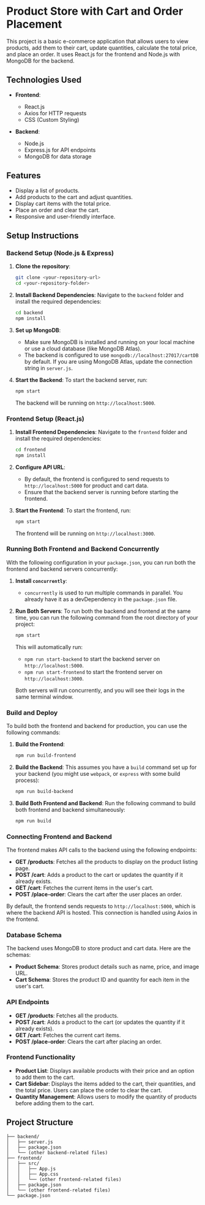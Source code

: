 # Product Store with Cart and Order Placement

This project is a basic e-commerce application that allows users to view products, add them to their cart, update quantities, calculate the total price, and place an order. It uses React.js for the frontend and Node.js with MongoDB for the backend.

## Technologies Used

- **Frontend**: 
  - React.js
  - Axios for HTTP requests
  - CSS (Custom Styling)

- **Backend**: 
  - Node.js
  - Express.js for API endpoints
  - MongoDB for data storage

## Features

- Display a list of products.
- Add products to the cart and adjust quantities.
- Display cart items with the total price.
- Place an order and clear the cart.
- Responsive and user-friendly interface.

## Setup Instructions

### Backend Setup (Node.js & Express)

1. **Clone the repository**:
    ```bash
    git clone <your-repository-url>
    cd <your-repository-folder>
    ```

2. **Install Backend Dependencies**:
    Navigate to the `backend` folder and install the required dependencies:
    ```bash
    cd backend
    npm install
    ```

3. **Set up MongoDB**:
    - Make sure MongoDB is installed and running on your local machine or use a cloud database (like MongoDB Atlas).
    - The backend is configured to use `mongodb://localhost:27017/cartDB` by default. If you are using MongoDB Atlas, update the connection string in `server.js`.

4. **Start the Backend**:
    To start the backend server, run:
    ```bash
    npm start
    ```

    The backend will be running on `http://localhost:5000`.

### Frontend Setup (React.js)

1. **Install Frontend Dependencies**:
    Navigate to the `frontend` folder and install the required dependencies:
    ```bash
    cd frontend
    npm install
    ```

2. **Configure API URL**:
    - By default, the frontend is configured to send requests to `http://localhost:5000` for product and cart data. 
    - Ensure that the backend server is running before starting the frontend.

3. **Start the Frontend**:
    To start the frontend, run:
    ```bash
    npm start
    ```

    The frontend will be running on `http://localhost:3000`.

### Running Both Frontend and Backend Concurrently

With the following configuration in your `package.json`, you can run both the frontend and backend servers concurrently:

1. **Install `concurrently`**:
    - `concurrently` is used to run multiple commands in parallel. You already have it as a devDependency in the `package.json` file.

2. **Run Both Servers**:
    To run both the backend and frontend at the same time, you can run the following command from the root directory of your project:
    ```bash
    npm start
    ```

    This will automatically run:
    - `npm run start-backend` to start the backend server on `http://localhost:5000`.
    - `npm run start-frontend` to start the frontend server on `http://localhost:3000`.

    Both servers will run concurrently, and you will see their logs in the same terminal window.

### Build and Deploy

To build both the frontend and backend for production, you can use the following commands:

1. **Build the Frontend**:
    ```bash
    npm run build-frontend
    ```

2. **Build the Backend**:
    This assumes you have a `build` command set up for your backend (you might use `webpack`, or `express` with some build process):
    ```bash
    npm run build-backend
    ```

3. **Build Both Frontend and Backend**:
    Run the following command to build both frontend and backend simultaneously:
    ```bash
    npm run build
    ```

### Connecting Frontend and Backend

The frontend makes API calls to the backend using the following endpoints:

- **GET /products**: Fetches all the products to display on the product listing page.
- **POST /cart**: Adds a product to the cart or updates the quantity if it already exists.
- **GET /cart**: Fetches the current items in the user's cart.
- **POST /place-order**: Clears the cart after the user places an order.

By default, the frontend sends requests to `http://localhost:5000`, which is where the backend API is hosted. This connection is handled using Axios in the frontend.

### Database Schema

The backend uses MongoDB to store product and cart data. Here are the schemas:

- **Product Schema**: Stores product details such as name, price, and image URL.
- **Cart Schema**: Stores the product ID and quantity for each item in the user's cart.

### API Endpoints

- **GET /products**: Fetches all the products.
- **POST /cart**: Adds a product to the cart (or updates the quantity if it already exists).
- **GET /cart**: Fetches the current cart items.
- **POST /place-order**: Clears the cart after placing an order.

### Frontend Functionality

- **Product List**: Displays available products with their price and an option to add them to the cart.
- **Cart Sidebar**: Displays the items added to the cart, their quantities, and the total price. Users can place the order to clear the cart.
- **Quantity Management**: Allows users to modify the quantity of products before adding them to the cart.

## Project Structure

```plaintext
├── backend/
│   ├── server.js
│   ├── package.json
│   └── (other backend-related files)
├── frontend/
│   ├── src/
│   │   ├── App.js
│   │   ├── App.css
│   │   └── (other frontend-related files)
│   ├── package.json
│   └── (other frontend-related files)
└── package.json

